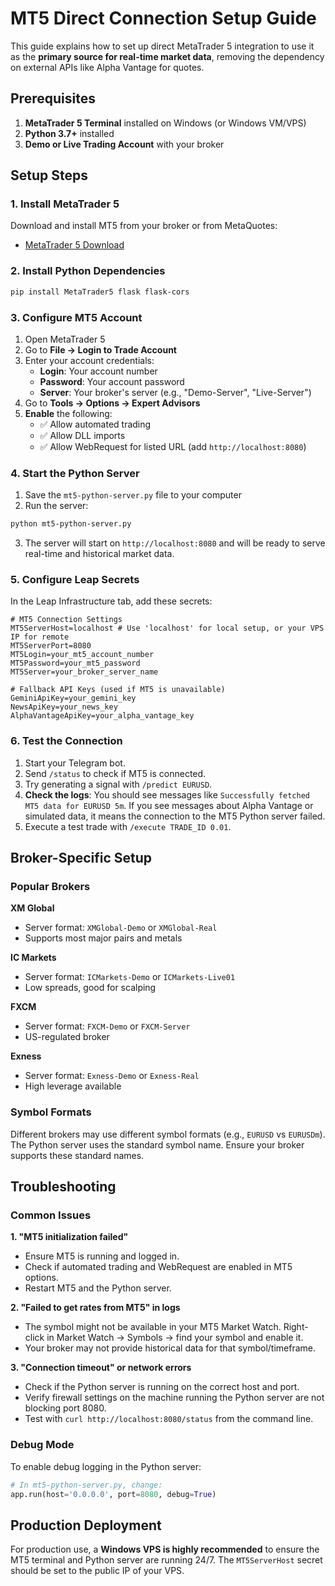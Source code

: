 # MT5 Direct Connection Setup Guide

This guide explains how to set up direct MetaTrader 5 integration to use it as the **primary source for real-time market data**, removing the dependency on external APIs like Alpha Vantage for quotes.

## Prerequisites

1. **MetaTrader 5 Terminal** installed on Windows (or Windows VM/VPS)
2. **Python 3.7+** installed
3. **Demo or Live Trading Account** with your broker

## Setup Steps

### 1. Install MetaTrader 5

Download and install MT5 from your broker or from MetaQuotes:
- [MetaTrader 5 Download](https://www.metatrader5.com/en/download)

### 2. Install Python Dependencies

```bash
pip install MetaTrader5 flask flask-cors
```

### 3. Configure MT5 Account

1. Open MetaTrader 5
2. Go to **File → Login to Trade Account**
3. Enter your account credentials:
   - **Login**: Your account number
   - **Password**: Your account password  
   - **Server**: Your broker's server (e.g., "Demo-Server", "Live-Server")
4. Go to **Tools → Options → Expert Advisors**
5. **Enable** the following:
   - ✅ Allow automated trading
   - ✅ Allow DLL imports
   - ✅ Allow WebRequest for listed URL (add `http://localhost:8080`)

### 4. Start the Python Server

1. Save the `mt5-python-server.py` file to your computer
2. Run the server:
```bash
python mt5-python-server.py
```
3. The server will start on `http://localhost:8080` and will be ready to serve real-time and historical market data.

### 5. Configure Leap Secrets

In the Leap Infrastructure tab, add these secrets:

```
# MT5 Connection Settings
MT5ServerHost=localhost # Use 'localhost' for local setup, or your VPS IP for remote
MT5ServerPort=8080
MT5Login=your_mt5_account_number
MT5Password=your_mt5_password
MT5Server=your_broker_server_name

# Fallback API Keys (used if MT5 is unavailable)
GeminiApiKey=your_gemini_key
NewsApiKey=your_news_key
AlphaVantageApiKey=your_alpha_vantage_key
```

### 6. Test the Connection

1. Start your Telegram bot.
2. Send `/status` to check if MT5 is connected.
3. Try generating a signal with `/predict EURUSD`.
4. **Check the logs**: You should see messages like `Successfully fetched MT5 data for EURUSD 5m`. If you see messages about Alpha Vantage or simulated data, it means the connection to the MT5 Python server failed.
5. Execute a test trade with `/execute TRADE_ID 0.01`.

## Broker-Specific Setup

### Popular Brokers

**XM Global**
- Server format: `XMGlobal-Demo` or `XMGlobal-Real`
- Supports most major pairs and metals

**IC Markets**
- Server format: `ICMarkets-Demo` or `ICMarkets-Live01`
- Low spreads, good for scalping

**FXCM**
- Server format: `FXCM-Demo` or `FXCM-Server`
- US-regulated broker

**Exness**
- Server format: `Exness-Demo` or `Exness-Real`
- High leverage available

### Symbol Formats

Different brokers may use different symbol formats (e.g., `EURUSD` vs `EURUSDm`). The Python server uses the standard symbol name. Ensure your broker supports these standard names.

## Troubleshooting

### Common Issues

**1. "MT5 initialization failed"**
- Ensure MT5 is running and logged in.
- Check if automated trading and WebRequest are enabled in MT5 options.
- Restart MT5 and the Python server.

**2. "Failed to get rates from MT5" in logs**
- The symbol might not be available in your MT5 Market Watch. Right-click in Market Watch -> Symbols -> find your symbol and enable it.
- Your broker may not provide historical data for that symbol/timeframe.

**3. "Connection timeout" or network errors**
- Check if the Python server is running on the correct host and port.
- Verify firewall settings on the machine running the Python server are not blocking port 8080.
- Test with `curl http://localhost:8080/status` from the command line.

### Debug Mode

To enable debug logging in the Python server:

```python
# In mt5-python-server.py, change:
app.run(host='0.0.0.0', port=8080, debug=True)
```

## Production Deployment

For production use, a **Windows VPS is highly recommended** to ensure the MT5 terminal and Python server are running 24/7. The `MT5ServerHost` secret should be set to the public IP of your VPS.

